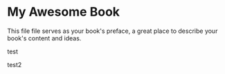 # My Awesome Book

This file file serves as your book's preface, a great place to describe your book's content and ideas.

test



test2


